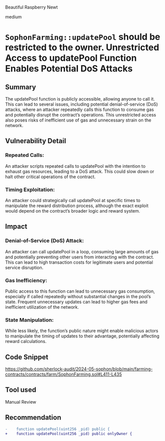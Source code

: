 Beautiful Raspberry Newt

medium

# `SophonFarming::updatePool` should be restricted to the owner. Unrestricted Access to updatePool Function Enables Potential DoS Attacks

## Summary

The updatePool function is publicly accessible, allowing anyone to call it. This can lead to several issues, including potential denial-of-service (DoS) attacks, where an attacker repeatedly calls this function to consume gas and potentially disrupt the contract’s operations. This unrestricted access also poses risks of inefficient use of gas and unnecessary strain on the network.


## Vulnerability Detail

### Repeated Calls:

An attacker scripts repeated calls to updatePool with the intention to exhaust gas resources, leading to a DoS attack.
This could slow down or halt other critical operations of the contract.

### Timing Exploitation:

An attacker could strategically call updatePool at specific times to manipulate the reward distribution process, although the exact exploit would depend on the contract’s broader logic and reward system.


## Impact

### Denial-of-Service (DoS) Attack:

An attacker can call updatePool in a loop, consuming large amounts of gas and potentially preventing other users from interacting with the contract.
This can lead to high transaction costs for legitimate users and potential service disruption.

### Gas Inefficiency:

Public access to this function can lead to unnecessary gas consumption, especially if called repeatedly without substantial changes in the pool’s state.
Frequent unnecessary updates can lead to higher gas fees and inefficient utilization of the network.

### State Manipulation:

While less likely, the function’s public nature might enable malicious actors to manipulate the timing of updates to their advantage, potentially affecting reward calculations.



## Code Snippet

https://github.com/sherlock-audit/2024-05-sophon/blob/main/farming-contracts/contracts/farm/SophonFarming.sol#L411-L435

## Tool used

Manual Review

## Recommendation

```diff
-    function updatePool(uint256 _pid) public {
+    function updatePool(uint256 _pid) public onlyOwner {
```
